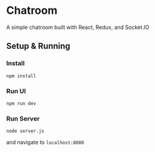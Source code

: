 # Chatroom

A simple chatroom built with React, Redux, and Socket.IO

## Setup & Running

### Install

`npm install`

### Run UI
`npm run dev` 

### Run Server

`node server.js`

and navigate to `localhost:8080`
